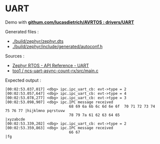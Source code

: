 # UART

Demo with [**githum.com/lucasdietrich/AVRTOS : drivers/UART**](https://github.com/lucasdietrich/AVRTOS/tree/2b78c34723f1e4804400c19f88b854b5bdb1cdef)

Generated files :
- [./build/zephyr/zephyr.dts](./build/zephyr/zephyr.dts)
- [./build/zephyr/include/generated/autoconf.h](./build/zephyr/include/generated/autoconf.h)

Sources :
- [Zephyr RTOS - API Reference - UART](https://docs.zephyrproject.org/latest/reference/peripherals/uart.html#uart-async-api)
- [too1 / ncs-uart-async-count-rx/src/main.c](https://github.com/too1/ncs-uart-async-count-rx/blob/master/src/main.c)

Expected output :
```
[00:02:53.037,017] <dbg> ipc.ipc_uart_cb: evt->type = 2
[00:02:53.057,647] <dbg> ipc.ipc_uart_cb: evt->type = 4
[00:02:53.078,277] <dbg> ipc.ipc_uart_cb: evt->type = 3
[00:02:53.098,907] <dbg> ipc.IPC message received
                             68 69 6a 6b 6c 6d 6e 6f  70 71 72 73 74 75 76 77 |hijklmno pqrstuvw
                             78 79 7a 61 62 63 64 65                          |xyzabcde
[00:02:53.339,202] <dbg> ipc.ipc_uart_cb: evt->type = 2
[00:02:53.359,863] <dbg> ipc.IPC message received
                             66 67                                            |fg
```